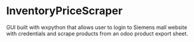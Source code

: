 # InventoryPriceScraper
GUI built with wxpython that allows user to login to Siemens mall website with credentials and scrape products from an odoo product export sheet.
